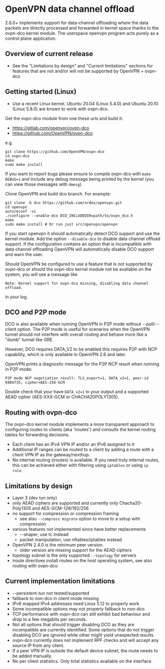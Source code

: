 OpenVPN data channel offload
============================
2.6.0+ implements support for data-channel offloading where the data packets
are directly processed and forwarded in kernel space thanks to the ovpn-dco
kernel module. The userspace openvpn program acts purely as a control plane
application.


Overview of current release
---------------------------
- See the "Limitations by design" and "Current limitations" sections for
  features that are not and/or will not be supported by OpenVPN + ovpn-dco


Getting started (Linux)
-----------------------

- Use a recent Linux kernel. Ubuntu 20.04 (Linux 5.4.0) and Ubuntu 20.10
  (Linux 5.8.0) are known to work with ovpn-dco.

Get the ovpn-dco module from one these urls and build it:

* https://gitlab.com/openvpn/ovpn-dco
* https://github.com/OpenVPN/ovpn-dco

e.g.

    git clone https://github.com/OpenVPN/ovpn-dco
    cd ovpn-dco
    make
    sudo make install

If you want to report bugs please ensure to compile ovpn-dco with
`make DEBUG=1` and include any debug message being printed by the
kernel (you can view those messages with `dmesg`).

Clone OpenVPN and build dco branch. For example:

    git clone -b dco https://github.com/ordex/openvpn.git
    cd openvpn
    autoreconf -vi
    ./configure --enable-dco DCO_INCLUDEDIR=path/to/ovpn_dco.h
    make
    sudo make install # Or run just src/openvpn/openvpn

If you start openvpn it should automatically detect DCO support and use the
kernel module. Add the option `--disable-dco` to disable data channel offload
support. If the configuration contains an option that is incompatible with
data channel offloading OpenVPN will automatically disable DCO support and
warn the user.

Should OpenVPN be configured to use a feature that is not supported by ovpn-dco
or should the ovpn-dco kernel module not be available on the system, you will
see a message like

    Note: Kernel support for ovpn-dco missing, disabling data channel offload.

in your log.


DCO and P2P mode
----------------
DCO is also available when running OpenVPN in P2P mode without --pull/--client option.
The P2P mode is useful for scenarios when the OpenVPN tunnel should not interfere with
overall routing and behave more like a "dumb" tunnel like GRE.

However, DCO requires DATA_V2 to be enabled this requires P2P with NCP capability, which
is only available in OpenVPN 2.6 and later.

OpenVPN prints a diagnostic message for the P2P NCP result when running in P2P mode:

    P2P mode NCP negotiation result: TLS_export=1, DATA_v2=1, peer-id 9484735, cipher=AES-256-GCM

Double check that your have `DATA_v2=1` in your output and a supported AEAD cipher
(AES-XXX-GCM or CHACHA20POLY1305).

Routing with ovpn-dco
---------------------
The ovpn-dco kernel module implements a more transparent approach to
configuring routes to clients (aka 'iroutes') and consults the kernel
routing tables for forwarding decisions.

- Each client has an IPv4 VPN IP and/or an IPv6 assigned to it
- Additional IP ranges can be routed to a client by adding a route with
  a client VPN IP as the gateway/nexthop.
- No internal routing (iroutes) is available. If you need truly internal
  routes, this can be achieved either with filtering using `iptables` or
  using `ip rule`.


Limitations by design
----------------------
- Layer 3 (dev tun only)
- only AEAD ciphers are supported and currently only
  Chacha20-Poly1305 and AES-GCM-128/192/256
- no support for compression or compression framing
  - see also `--compress migrate` option to move to a setup with compression
- various features not implemented since have better replacements
  - --shaper, use tc instead
  - packet manipulation, use nftables/iptables instead
- OpenVPN 2.4.0 is the minimum peer version.
  - older version are missing support for the AEAD ciphers
- topology subnet is the only supported `--topology` for servers
- iroute directives install routes on the host operating system, see also
  routing with ovpn-dco


Current implementation limitations
-------------------
- --persistent-tun not tested/supported
- fallback to non-dco in client mode missing
- IPv6 mapped IPv4 addresses need Linux 5.12 to properly work
- Some incompatible options may not properly fallback to non-dco
- TCP performance with ovpn-dco can still exhibit bad behaviour and drop to a
  few megabits per seconds.
- Not all options that should trigger disabling DCO as they are incompatible
  are currently identified. Some options that do not trigger disabling DCO
  are ignored while other might yield unexpected results.
- ovpn-dco currently does not implement RPF checks and will accept any source
  IP from any client.
- If a peer VPN IP is outside the default device subnet, the route needs to be
  added manually.
- No per client statistics. Only total statistics available on the interface.
